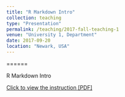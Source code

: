 ```yaml
---
title: "R Markdown Intro"
collection: teaching
type: "Presentation"
permalink: /teaching/2017-fall-teaching-1
venue: "University 1, Department"
date: 2017-09-20
location: "Newark, USA"
---
```



======

R Markdown Intro

[Click to view the instruction [PDF]](https://koeunchoi.github.io/files/choi2017IntroRmd.pdf)



